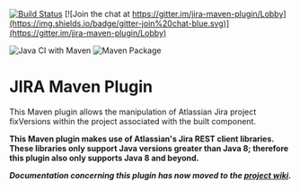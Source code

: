 [![Build Status](https://travis-ci.org/schrepfler/jira-maven-plugin.svg?branch=develop)](https://travis-ci.org/schrepfler/jira-maven-plugin) [![Join the chat at https://gitter.im/jira-maven-plugin/Lobby](https://img.shields.io/badge/gitter-join%20chat-blue.svg)](https://gitter.im/jira-maven-plugin/Lobby)

![Java CI with Maven](https://github.com/schrepfler/jira-maven-plugin/workflows/Java%20CI%20with%20Maven/badge.svg) ![Maven Package](https://github.com/schrepfler/jira-maven-plugin/workflows/Maven%20Package/badge.svg)

JIRA Maven Plugin
=

This Maven plugin allows the manipulation of Atlassian Jira project fixVersions within the project associated with the built component.

**This Maven plugin makes use of Atlassian's Jira REST client libraries. These libraries only support Java versions greater than Java 8; therefore this plugin also only supports Java 8 and beyond.**

**_Documentation concerning this plugin has now moved to the [project wiki](https://github.com/schrepfler/jira-maven-plugin/wiki)._**
